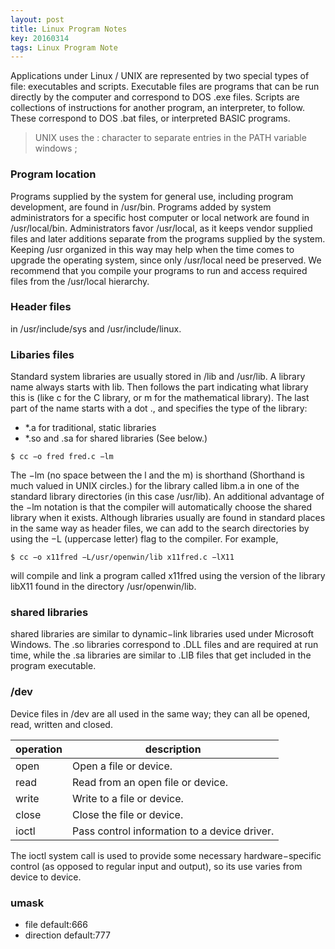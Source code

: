 ```yaml
---
layout: post
title: Linux Program Notes 
key: 20160314
tags: Linux Program Note
---
```


Applications under Linux / UNIX are represented by two special types of file: executables and scripts. Executable
files are programs that can be run directly by the computer and correspond to DOS .exe files. Scripts are
collections of instructions for another program, an interpreter, to follow. These correspond to DOS .bat files,
or interpreted BASIC programs.

> UNIX uses the : character to separate entries in the PATH variable windows ;

### Program location

Programs supplied by the system for general use, including program development, are found in /usr/bin. Programs added by system administrators for a specific host computer or local network are found in /usr/local/bin. Administrators favor /usr/local, as it keeps vendor supplied files and later additions separate from the programs supplied by the system. Keeping /usr organized in this way may help when the time comes to upgrade the operating system, since only /usr/local need be preserved. We recommend that you compile your programs to run and access required files from the /usr/local hierarchy.

### Header files

in /usr/include/sys and /usr/include/linux.

### Libaries files

Standard system libraries are usually stored in /lib and /usr/lib. A library name always starts with lib. Then follows the part indicating what library this is (like c for the C
library, or m for the mathematical library). The last part of the name starts with a dot ., and specifies the type
of the library:

- *.a for traditional, static libraries
- *.so and .sa for shared libraries (See below.)

```
$ cc −o fred fred.c −lm
```

The −lm (no space between the l and the m) is shorthand (Shorthand is much valued in UNIX circles.) for the
library called libm.a in one of the standard library directories (in this case /usr/lib). An additional advantage of
the −lm notation is that the compiler will automatically choose the shared library when it exists.
Although libraries usually are found in standard places in the same way as header files, we can add to the
search directories by using the −L (uppercase letter) flag to the compiler. For example,

```
$ cc −o x11fred −L/usr/openwin/lib x11fred.c −lX11
```

will compile and link a program called x11fred using the version of the library libX11 found in the directory
/usr/openwin/lib.

### shared libraries

shared libraries are similar to dynamic−link libraries used under Microsoft Windows. The .so
libraries correspond to .DLL files and are required at run time, while the .sa libraries are similar to .LIB files
that get included in the program executable.

### /dev

Device files in /dev are all used in the same way; they can all be opened, read, written and closed.

| operation | description|
|---|---|
| open| Open a file or device.|
| read| Read from an open file or device.|
| write|Write to a file or device.|
| close|Close the file or device.|
| ioctl|Pass control information to a device driver.|

The ioctl system call is used to provide some necessary hardware−specific control (as opposed to regular input and output), so its use varies from device to device.

### umask

- file default:666
- direction default:777

